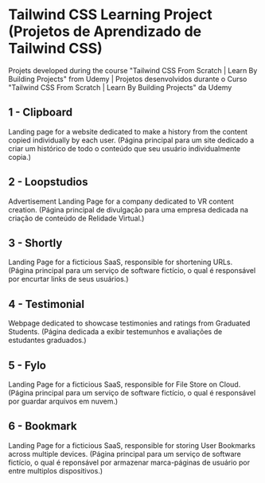 # Tailwind CSS Learning Project (Projetos de Aprendizado de Tailwind CSS)

Projets developed during the course "Tailwind CSS From Scratch | Learn By Building Projects" from Udemy | Projetos desenvolvidos durante o Curso "Tailwind CSS From Scratch | Learn By Building Projects" da Udemy 

## 1 - Clipboard
Landing page for a website dedicated to make a history from the content copied individually by each user.
(Página principal para um site dedicado a criar um histórico de todo o conteúdo que seu usuário individualmente copia.)

## 2 - Loopstudios
Advertisement Landing Page for a company dedicated to VR content creation.
(Página principal de divulgação para uma empresa dedicada na criação de conteúdo de Relidade Virtual.)

## 3 - Shortly
Landing Page for a ficticious SaaS, responsible for shortening URLs.
(Página principal para um serviço de software fictício, o qual é responsável por encurtar links de seus usuários.)

## 4 - Testimonial
Webpage dedicated to showcase testimonies and ratings from Graduated Students.
(Página dedicada a exibir testemunhos e avaliações de estudantes graduados.)

## 5 - Fylo
Landing Page for a ficticious SaaS, responsible for File Store on Cloud.
(Página principal para um serviço de software fictício, o qual é responsável por guardar arquivos em nuvem.)

## 6 - Bookmark
Landing Page for a ficticious SaaS, responsible for storing User Bookmarks across multiple devices.
(Página principal para um serviço de software fictício, o qual é reponsável por armazenar marca-páginas de usuário por entre multiplos dispositivos.)
